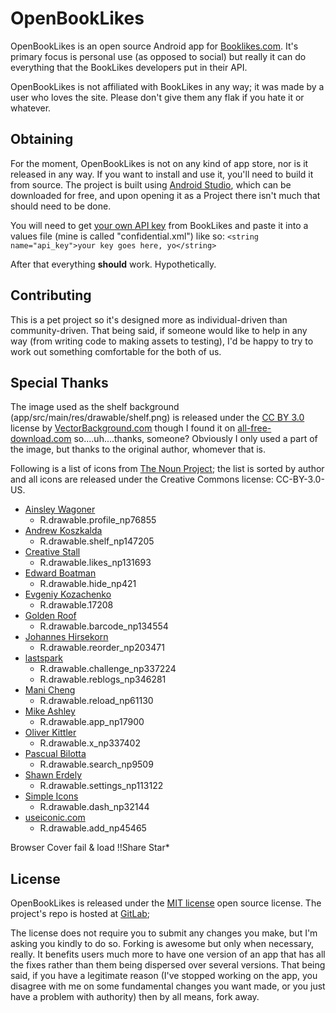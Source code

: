 # OpenBookLikes #

OpenBookLikes is an open source Android app for [Booklikes.com](http://booklikes.com).
It's primary focus is personal use (as opposed to social) but really it can do everything that the
BookLikes developers put in their API.

OpenBookLikes is not affiliated with BookLikes in any way; it was made by a user who loves the site.
Please don't give them any flak if you hate it or whatever.


## Obtaining ##

For the moment, OpenBookLikes is not on any kind of app store, nor is it released in any way.
If you want to install and use it, you'll need to build it from source.
The project is built using [Android Studio](http://developer.android.com/tools/studio/index.html),
which can be downloaded for free, and upon opening it as a Project there isn't much that should need
to be done.

You will need to get [your own API key](http://booklikes.com/dev/myapps) from BookLikes and paste it
into a values file (mine is called "confidential.xml") like so:
```<string name="api_key">your key goes here, yo</string>```

After that everything **should** work. Hypothetically.


## Contributing ##

This is a pet project so it's designed more as individual-driven than community-driven.
That being said, if someone would like to help in any way (from writing code to making assets to
testing), I'd be happy to try to work out something comfortable for the both of us.


## Special Thanks ##

The image used as the shelf background (app/src/main/res/drawable/shelf.png) is released under the
[CC BY 3.0](https://creativecommons.org/licenses/by/3.0/) license by
[VectorBackground.com](http://www.vectorbackground.net/download?id=1454) though I found it on
[all-free-download.com](http://all-free-download.com/free-vector/download/wood_background_texture_277928.html)
so....uh....thanks, someone? Obviously I only used a part of the image, but thanks to the original
author, whomever that is.

Following is a list of icons from [The Noun Project](http://thenounproject.com); the list is sorted
by author and all icons are released under the Creative Commons license: CC-BY-3.0-US.

  - [Ainsley Wagoner](https://thenounproject.com/ainsleywagon)
    - R.drawable.profile_np76855
  - [Andrew Koszkalda](https://thenounproject.com/andrew.koszkalda)
    - R.drawable.shelf_np147205
  - [Creative Stall](https://thenounproject.com/creativestall)
      - R.drawable.likes_np131693
  - [Edward Boatman](https://thenounproject.com/edward)
    - R.drawable.hide_np421
  - [Evgeniy Kozachenko](https://thenounproject.com/ekwo)
    - R.drawable.17208
  - [Golden Roof](https://thenounproject.com/goldenroof)
    - R.drawable.barcode_np134554
  - [Johannes Hirsekorn](https://thenounproject.com/mrheinz)
    - R.drawable.reorder_np203471
  - [lastspark](https://thenounproject.com/lastspark)
    - R.drawable.challenge_np337224
    - R.drawable.reblogs_np346281
  - [Mani Cheng](https://thenounproject.com/manicheng)
    - R.drawable.reload_np61130
  - [Mike Ashley](https://thenounproject.com/mikeashley)
    - R.drawable.app_np17900
  - [Oliver Kittler](https://thenounproject.com/kittler)
    - R.drawable.x_np337402
  - [Pascual Bilotta](https://thenounproject.com/pascual.bilotta)
    - R.drawable.search_np9509
  - [Shawn Erdely](https://thenounproject.com/shawn4)
    - R.drawable.settings_np113122
  - [Simple Icons](https://thenounproject.com/SimpleIcons)
    - R.drawable.dash_np32144
  - [useiconic.com](https://thenounproject.com/useiconic.com)
    - R.drawable.add_np45465
    
  
Browser
Cover fail & load
!!Share
Star*
    
   



## License ##

OpenBookLikes is released under the [MIT license](https://opensource.org/licenses/MIT) open source
license. The project's repo is hosted at [GitLab](https://gitlab.com/notbryant/openbooklikes);

The license does not require you to submit any changes you make, but I'm asking you kindly to do so.
Forking is awesome but only when necessary, really. It benefits users much more to have one version
of an app that has all the fixes rather than them being dispersed over several versions. That being
said, if you have a legitimate reason (I've stopped working on the app, you disagree with me on
some fundamental changes you want made, or you just have a problem with authority) then by all
means, fork away.

